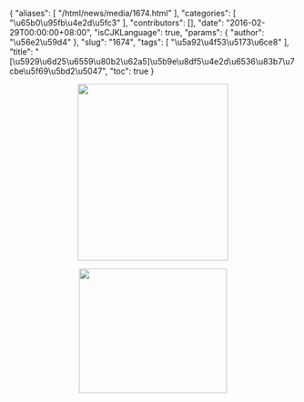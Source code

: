 {
    "aliases": [
        "/html/news/media/1674.html"
    ],
    "categories": [
        "\u65b0\u95fb\u4e2d\u5fc3"
    ],
    "contributors": [],
    "date": "2016-02-29T00:00:00+08:00",
    "isCJKLanguage": true,
    "params": {
        "author": "\u56e2\u59d4"
    },
    "slug": "1674",
    "tags": [
        "\u5a92\u4f53\u5173\u6ce8"
    ],
    "title": "[\u5929\u6d25\u6559\u80b2\u62a5]\u5b9e\u8df5\u4e2d\u6536\u83b7\u7cbe\u5f69\u5bd2\u5047",
    "toc": true
}


<img
    src="https://cdn.tfls.online/mirror/full/af6b2c32338fd0bdb9fe42290fc2b124dc64e413.jpg"
    style="display:block;margin-left:auto;margin-right:auto;"
    decoding="async"
    fetchpriority="auto"
    loading="lazy"
    height="311"
    width="264"
/>





<img
    src="https://cdn.tfls.online/mirror/full/c1f54ea3ed9ffff1b4877011a3fa9ad61b2b276a.jpg"
    style="display:block;margin-left:auto;margin-right:auto;"
    decoding="async"
    fetchpriority="auto"
    loading="lazy"
    height="219"
    width="260"
/>


